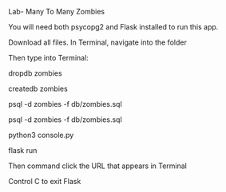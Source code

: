 Lab- Many To Many Zombies

You will need both psycopg2 and Flask installed to run this app. 

Download all files.
In Terminal, navigate into the folder

Then type into Terminal:

dropdb zombies

createdb zombies

psql -d zombies -f db/zombies.sql

psql -d zombies -f db/zombies.sql

python3 console.py

flask run

Then command click the URL that appears in Terminal

Control C to exit Flask